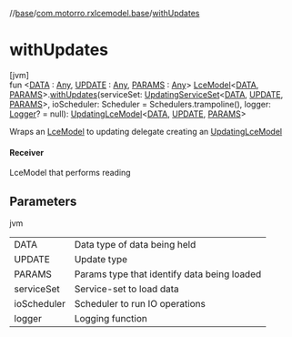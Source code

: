 //[base](../../index.md)/[com.motorro.rxlcemodel.base](index.md)/[withUpdates](with-updates.md)

# withUpdates

[jvm]\
fun &lt;[DATA](with-updates.md) : [Any](https://kotlinlang.org/api/latest/jvm/stdlib/kotlin/-any/index.html), [UPDATE](with-updates.md) : [Any](https://kotlinlang.org/api/latest/jvm/stdlib/kotlin/-any/index.html), [PARAMS](with-updates.md) : [Any](https://kotlinlang.org/api/latest/jvm/stdlib/kotlin/-any/index.html)&gt; [LceModel](-lce-model/index.md)&lt;[DATA](with-updates.md), [PARAMS](with-updates.md)&gt;.[withUpdates](with-updates.md)(serviceSet: [UpdatingServiceSet](../com.motorro.rxlcemodel.base.service/-updating-service-set/index.md)&lt;[DATA](with-updates.md), [UPDATE](with-updates.md), [PARAMS](with-updates.md)&gt;, ioScheduler: Scheduler = Schedulers.trampoline(), logger: [Logger](-logger/index.md)? = null): [UpdatingLceModel](-updating-lce-model/index.md)&lt;[DATA](with-updates.md), [UPDATE](with-updates.md), [PARAMS](with-updates.md)&gt;

Wraps an [LceModel](-lce-model/index.md) to updating delegate creating an [UpdatingLceModel](-updating-lce-model/index.md)

#### Receiver

LceModel that performs reading

## Parameters

jvm

| | |
|---|---|
| DATA | Data type of data being held |
| UPDATE | Update type |
| PARAMS | Params type that identify data being loaded |
| serviceSet | Service-set to load data |
| ioScheduler | Scheduler to run IO operations |
| logger | Logging function |
